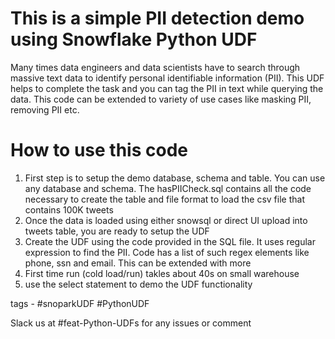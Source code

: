 # This is a simple PII detection demo using Snowflake Python UDF 

Many times data engineers and data scientists have to search through massive text data to identify personal identifiable information (PII). This UDF helps to complete the task and you can tag the PII in text while querying the data. This code can be extended to variety of use cases like masking PII, removing PII etc.

# How to use this code

1. First step is to setup the demo database, schema and table. You can use any database and schema. The hasPIICheck.sql contains all the code necessary to create the table and file format to load the csv file that contains 100K tweets
2. Once the data is loaded using either snowsql or direct UI upload into tweets table, you are ready to setup the UDF
3. Create the UDF using the code provided in the SQL file. It uses regular expression to find the PII. Code has a list of such regex elements like phone, ssn and email. This can be extended with more
4. First time run (cold load/run) takles about 40s on small warehouse
5. use the select statement to demo the UDF functionality

tags - #snoparkUDF #PythonUDF

Slack us at #feat-Python-UDFs for any issues or comment